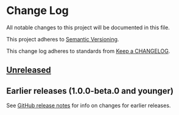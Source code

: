 # Change Log

All notable changes to this project will be documented in this file.

This project adheres to [Semantic Versioning](https://semver.org).

This change log adheres to standards from [Keep a CHANGELOG](https://keepachangelog.com).

## [Unreleased]

## Earlier releases (1.0.0-beta.0 and younger)
See [GitHub release notes](https://github.com/codistica/codistica-js/releases?after=@codistica/core@v1.0.0)
for info on changes for earlier releases.

[Unreleased]: https://github.com/codistica/codistica-js/compare/@codistica/core@v1.0.0-beta.0...HEAD
